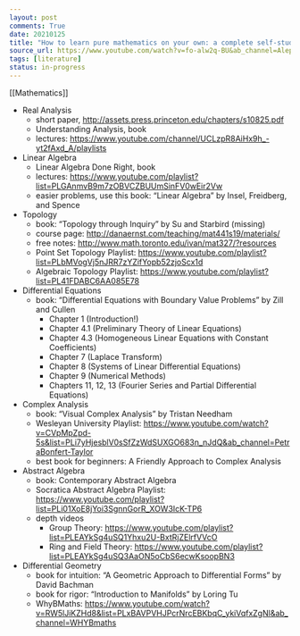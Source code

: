 ```yaml
---
layout: post
comments: True
date: 20210125
title: "How to learn pure mathematics on your own: a complete self-study guide"
source_url: https://www.youtube.com/watch?v=fo-alw2q-BU&ab_channel=Aleph0
tags: [literature]
status: in-progress
---
```


[[Mathematics]]

-   Real Analysis
    -   short paper, http://assets.press.princeton.edu/chapters/s10825.pdf
    -   Understanding Analysis, book
    -   lectures: https://www.youtube.com/channel/UCLzpR8AiHx9h_-yt2fAxd_A/playlists
-   Linear Algebra
    -   Linear Algebra Done Right, book
    -   lectures: https://www.youtube.com/playlist?list=PLGAnmvB9m7zOBVCZBUUmSinFV0wEir2Vw
    -   easier problems, use this book: “Linear Algebra” by Insel, Freidberg, and Spence
-   Topology
    -   book: “Topology through Inquiry” by Su and Starbird (missing)
    -   course page: http://danaernst.com/teaching/mat441s19/materials/
    -   free notes: http://www.math.toronto.edu/ivan/mat327/?resources
    -   Point Set Topology Playlist: https://www.youtube.com/playlist?list=PLbMVogVj5nJRR7zYZifYopb52zjoScx1d
    -   Algebraic Topology Playlist: https://www.youtube.com/playlist?list=PL41FDABC6AA085E78
-   Differential Equations
    -   book: “Differential Equations with Boundary Value Problems” by Zill and Cullen
        -   Chapter 1 (Introduction!)
        -   Chapter 4.1 (Preliminary Theory of Linear Equations)
        -   Chapter 4.3 (Homogeneous Linear Equations with Constant Coefficients)
        -   Chapter 7 (Laplace Transform)
        -   Chapter 8 (Systems of Linear Differential Equations)
        -   Chapter 9 (Numerical Methods)
        -   Chapters 11, 12, 13 (Fourier Series and Partial Differential Equations)
-   Complex Analysis
    -   book: “Visual Complex Analysis” by Tristan Needham
    -   Wesleyan University Playlist: https://www.youtube.com/watch?v=CVpMpZpd-5s&list=PLi7yHjesblV0sSfZzWdSUXGO683n_nJdQ&ab_channel=PetraBonfert-Taylor
    -   best book for beginners: A Friendly Approach to Complex Analysis
-   Abstract Algebra
    -   book: Contemporary Abstract Algebra
    -   Socratica Abstract Algebra Playlist: https://www.youtube.com/playlist?list=PLi01XoE8jYoi3SgnnGorR_XOW3IcK-TP6
    -   depth videos
        -   Group Theory: https://www.youtube.com/playlist?list=PLEAYkSg4uSQ1Yhxu2U-BxtRjZElrfVVcO
        -   Ring and Field Theory: https://www.youtube.com/playlist?list=PLEAYkSg4uSQ3AaON5oCbS6ecwKsoopBN3
-   Differential Geometry
    -   book for intuition: “A Geometric Approach to Differential Forms” by David Bachman
    -   book for rigor: “Introduction to Manifolds” by Loring Tu
    -   WhyBMaths: https://www.youtube.com/watch?v=RW5lJiKZHd8&list=PLxBAVPVHJPcrNrcEBKbqC_ykiVqfxZgNl&ab_channel=WHYBmaths
